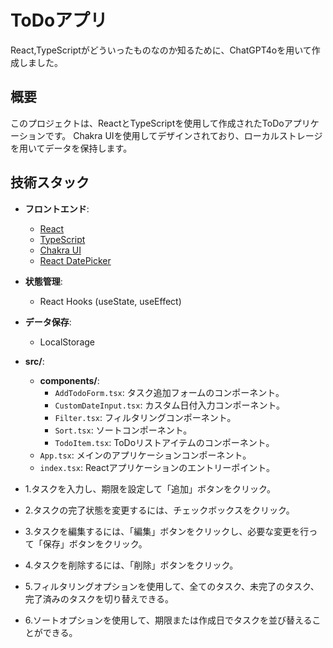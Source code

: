 # ToDoアプリ

React,TypeScriptがどういったものなのか知るために、ChatGPT4oを用いて作成しました。

## 概要

このプロジェクトは、ReactとTypeScriptを使用して作成されたToDoアプリケーションです。
Chakra UIを使用してデザインされており、ローカルストレージを用いてデータを保持します。

## 技術スタック

- **フロントエンド**:
  - [React](https://reactjs.org/)
  - [TypeScript](https://www.typescriptlang.org/)
  - [Chakra UI](https://chakra-ui.com/)
  - [React DatePicker](https://reactdatepicker.com/)
- **状態管理**:
  - React Hooks (useState, useEffect)
- **データ保存**:
  - LocalStorage

- **src/**:
  - **components/**:
    - `AddTodoForm.tsx`: タスク追加フォームのコンポーネント。
    - `CustomDateInput.tsx`: カスタム日付入力コンポーネント。
    - `Filter.tsx`: フィルタリングコンポーネント。
    - `Sort.tsx`: ソートコンポーネント。
    - `TodoItem.tsx`: ToDoリストアイテムのコンポーネント。
  - `App.tsx`: メインのアプリケーションコンポーネント。
  - `index.tsx`: Reactアプリケーションのエントリーポイント。

- 1.タスクを入力し、期限を設定して「追加」ボタンをクリック。
- 2.タスクの完了状態を変更するには、チェックボックスをクリック。
- 3.タスクを編集するには、「編集」ボタンをクリックし、必要な変更を行って「保存」ボタンをクリック。
- 4.タスクを削除するには、「削除」ボタンをクリック。
- 5.フィルタリングオプションを使用して、全てのタスク、未完了のタスク、完了済みのタスクを切り替えできる。
- 6.ソートオプションを使用して、期限または作成日でタスクを並び替えることができる。
